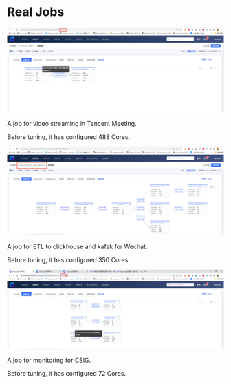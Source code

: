 # Real Jobs

![VideoStreaming](https://github.com/ljqcodelove/ContTune/raw/main/benchmark/RealJobs/72582_Videostreaming_488Cores.png)

A job for video streaming in Tencent Meeting.

Before tuning, it has configured 488 Cores. 



![ETL](https://github.com/ljqcodelove/ContTune/raw/main/benchmark/RealJobs/72590_ETL_350Cores.png)

A job for ETL to clickhouse and kafak for Wechat.

Before tuning, it has configured 350 Cores.



![Monitoring](https://github.com/ljqcodelove/ContTune/raw/main/benchmark/RealJobs/72642_Monitoring_72Cores.png)

A job for monitoring for CSIG. 

Before tuning, it has configured 72 Cores.





